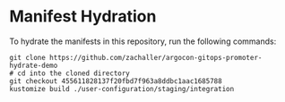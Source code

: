 # Manifest Hydration

To hydrate the manifests in this repository, run the following commands:

```shell
git clone https://github.com/zachaller/argocon-gitops-promoter-hydrate-demo
# cd into the cloned directory
git checkout 455611828137f20fbd7f963a8ddbc1aac1685788
kustomize build ./user-configuration/staging/integration
```
